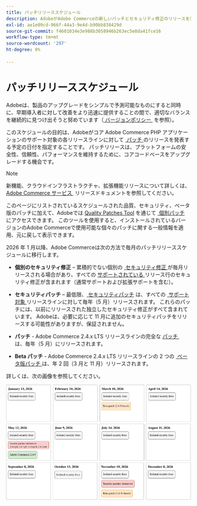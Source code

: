 ```yaml
---
title: パッチリリーススケジュール
description: AdobeがAdobe Commerceの新しいパッチとセキュリティ修正のリリースを発表する予定の時期について説明します。
exl-id: ae1e09cd-966f-44a3-9e4d-b90bb838429d
source-git-commit: f4601034e3e988b3058946b263ec5e8da41fce16
workflow-type: tm+mt
source-wordcount: '297'
ht-degree: 0%

---
```



# パッチリリーススケジュール

Adobeは、製品のアップグレードをシンプルで予測可能なものにすると同時に、早期導入者に対して改善をより迅速に提供することの間で、適切なバランスを継続的に見つけ出そうと努めています（[&#x200B; バージョンポリシー &#x200B;](versioning-policy.md) を参照）。

このスケジュールの目的は、Adobeがコア Adobe Commerce PHP アプリケーションのサポート対象の各リリースラインに対して [&#x200B; パッチ &#x200B;](versioning-policy.md#patch-release) のリリースを発表する予定の日付を指定することです。 パッチリリースは、プラットフォームの安全性、信頼性、パフォーマンスを維持するために、コアコードベースをアップグレードする機会です。

>[!NOTE]
>
>新機能、クラウドインフラストラクチャ、拡張機能リリースについて詳しくは、[Adobe Commerce サービス &#x200B;](https://experienceleague.adobe.com/en/docs/commerce/user-guides/release-information/release-notes-all) リリースドキュメントを参照してください。

このページにリストされているスケジュールされた品質、セキュリティ、ベータ版のパッチに加えて、Adobeでは [Quality Patches Tool](versioning-policy.md#individual-patch) を通じて [&#x200B; 個別パッチ &#x200B;](../tools/quality-patches-tool/usage.md) にアクセスできます。 このツールを使用すると、インストールされているバージョンのAdobe Commerceで使用可能な個々のパッチに関する一般情報を適用、元に戻して表示できます。

2026 年 1 月以降、Adobe Commerceは次の方法で毎月のパッチリリーススケジュールに移行します。

- **個別のセキュリティ修正** – 累積的でない個別の [&#x200B; セキュリティ修正 &#x200B;](versioning-policy.md#isolated-patch) が毎月リリースされる場合があり、すべての [&#x200B; サポートされている &#x200B;](lifecycle-policy.md) リリース行のセキュリティ修正が含まれます（通常サポートおよび拡張サポートを含む）。

- **セキュリティパッチ** – 最低限、[&#x200B; セキュリティパッチ &#x200B;](versioning-policy.md#security-patch-release) は、すべての [&#x200B; サポート対象 &#x200B;](lifecycle-policy.md) リリースラインに対して毎年（5 月）リリースされます。 これらのパッチには、以前にリリースされた独立したセキュリティ修正がすべて含まれています。 Adobeは、必要に応じて 11 月に追加のセキュリティパッチをリリースする可能性がありますが、保証されません。

- **パッチ** - Adobe Commerce 2.4.x LTS リリースラインの完全な [&#x200B; パッチ &#x200B;](versioning-policy.md#patch-release) は、毎年（5 月）にリリースされます。

- **Beta パッチ** - Adobe Commerce 2.4.x LTS リリースラインの 2 つの [&#x200B; ベータ版パッチ &#x200B;](versioning-policy.md#beta-patch-release) は、年 2 回（3 月と 11 月）リリースされます。

詳しくは、次の画像を参照してください。

<!-- The SVG source for the following image is located here: /help/assets/release/release-calendar.drawio.svg -->

![2026 Adobe Commerceのリリースカレンダー &#x200B;](../assets/release/release-calendar.drawio.png)
